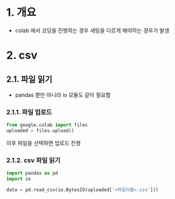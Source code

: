 # 1. 개요

- colab 에서 코딩을 진행하는 경우 세팅을 다르게 해야하는 경우가 발생

# 2. csv

## 2.1. 파일 읽기

- pandas 뿐만 아니라 io 모듈도 같이 필요함

### 2.1.1. 파일 업로드

```python
from google.colab import files
uploaded = files.upload()
```

이후 파일을 선택하면 업로드 진행

### 2.1.2. csv 파일 읽기

```python
import pandas as pd
import io

data = pd.read_csv(io.BytesIO(uploaded['<파일이름>.csv']))
```






